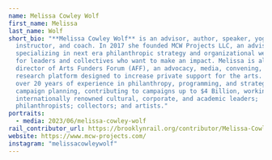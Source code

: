 ```yaml
---
name: Melissa Cowley Wolf
first_name: Melissa
last_name: Wolf
short_bio: "**Melissa Cowley Wolf** is an advisor, author, speaker, yoga
  instructor, and coach. In 2017 she founded MCW Projects LLC, an advisory firm
  specializing in next era philanthropic strategy and organizational wellness
  for leaders and collectives who want to make an impact. Melissa is also the
  director of Arts Funders Forum (AFF), an advocacy, media, convening, and
  research platform designed to increase private support for the arts. She has
  over 20 years of experience in philanthropy, programming, and strategic &
  campaign planning, contributing to campaigns up to $4 Billion, working with
  internationally renowned cultural, corporate, and academic leaders;
  philanthropists; collectors; and artists."
portraits:
  - media: 2023/06/melissa-cowley-wolf
rail_contributor_url: https://brooklynrail.org/contributor/Melissa-Cowley-Wolf
website: https://www.mcw-projects.com/
instagram: "melissacowleywolf"
---
```

